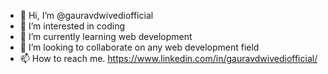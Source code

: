 - 👋 Hi, I’m @gauravdwivediofficial
- 👀 I’m interested in coding 
- 🌱 I’m currently learning web development 
- 💞️ I’m looking to collaborate on any web development field 
- 📫 How to reach me. https://www.linkedin.com/in/gauravdwivediofficial/

<!---
gauravdwivediofficial/gauravdwivediofficial is a ✨ special ✨ repository because its `README.md` (this file) appears on your GitHub profile.
You can click the Preview link to take a look at your changes.
--->
